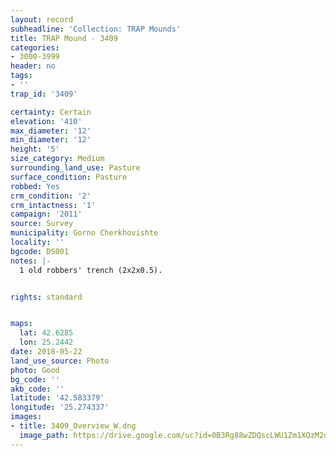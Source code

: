 ```yaml
---
layout: record
subheadline: 'Collection: TRAP Mounds'
title: TRAP Mound - 3409
categories:
- 3000-3999
header: no
tags:
- ''
trap_id: '3409'

certainty: Certain
elevation: '410'
max_diameter: '12'
min_diameter: '12'
height: '5'
size_category: Medium
surrounding_land_use: Pasture
surface_condition: Pasture
robbed: Yes
crm_condition: '2'
crm_intactness: '1'
campaign: '2011'
source: Survey
municipality: Gorno Cherkhovishte
locality: ''
bgcode: DS001
notes: |-
  1 old robbers' trench (2x2x0.5).


rights: standard


maps:
  lat: 42.6285
  lon: 25.2442
date: 2018-05-22
land_use_source: Photo
photo: Good
bg_code: ''
akb_code: ''
latitude: '42.583379'
longitude: '25.274337'
images:
- title: 3409_Overview_W.dng
  image_path: https://drive.google.com/uc?id=0B3Rg88wZDQscLWU1Zm1XQzM2dVk
---
```


